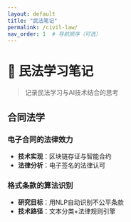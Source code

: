```yaml
---
layout: default
title: "民法笔记"
permalink: /civil-law/
nav_order: 1  # 导航顺序（可选）
---
```


# 📖 民法学习笔记

> 记录民法学习与AI技术结合的思考

## 合同法学
### 电子合同的法律效力
- **技术实现**：区块链存证与智能合约
- **法律分析**：电子签名的法律认可

### 格式条款的算法识别
- **研究目标**：用NLP自动识别不公平条款
- **技术路径**：文本分类+法律规则引擎
